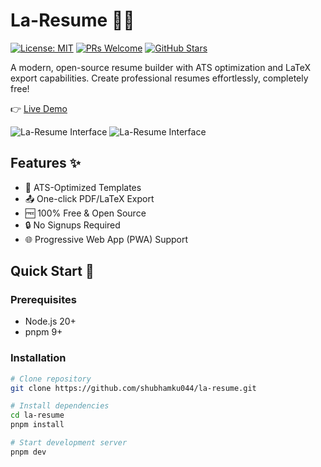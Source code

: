 # La-Resume 📄🚀

[![License: MIT](https://img.shields.io/badge/License-MIT-blue.svg)](https://opensource.org/licenses/MIT)
[![PRs Welcome](https://img.shields.io/badge/PRs-welcome-brightgreen.svg)](https://github.com/shubhamku044/la-resume/pulls)
[![GitHub Stars](https://img.shields.io/github/stars/shubhamku044/la-resume.svg)](https://github.com/shubhamku044/la-resume/stargazers)

A modern, open-source resume builder with ATS optimization and LaTeX export capabilities. Create professional resumes effortlessly, completely free!

👉 [Live Demo](https://la-resume.vercel.app/)

![La-Resume Interface](https://la-resume.vercel.app/og-image.png)
![La-Resume Interface](https://la-resume.vercel.app/la-resume-mockup.png)

## Features ✨

- 🎯 ATS-Optimized Templates
- 📤 One-click PDF/LaTeX Export
- 🆓 100% Free & Open Source
- 🔒 No Signups Required
- 🌐 Progressive Web App (PWA) Support

## Quick Start 🚀

### Prerequisites

- Node.js 20+
- pnpm 9+

### Installation

```bash
# Clone repository
git clone https://github.com/shubhamku044/la-resume.git

# Install dependencies
cd la-resume
pnpm install

# Start development server
pnpm dev
```
